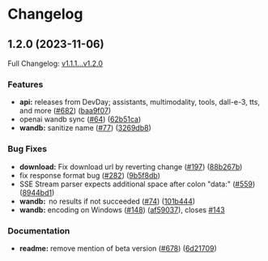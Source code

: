 # Changelog

## 1.2.0 (2023-11-06)

Full Changelog: [v1.1.1...v1.2.0](https://github.com/openai/openai-python/compare/v1.1.1...v1.2.0)

### Features

* **api:** releases from DevDay; assistants, multimodality, tools, dall-e-3, tts, and more ([#682](https://github.com/openai/openai-python/issues/682)) ([baa9f07](https://github.com/openai/openai-python/commit/baa9f07f5b503017ea6dae8f047d3cfc1ee22c37))
* openai wandb sync ([#64](https://github.com/openai/openai-python/issues/64)) ([62b51ca](https://github.com/openai/openai-python/commit/62b51ca067e51854ce77cf9dc7b8a891074b6ac6))
* **wandb:** sanitize name ([#77](https://github.com/openai/openai-python/issues/77)) ([3269db8](https://github.com/openai/openai-python/commit/3269db84943f7ab6ce7c86d67ebf01a7320332d3))


### Bug Fixes

* **download:** Fix download url by reverting change ([#197](https://github.com/openai/openai-python/issues/197)) ([88b267b](https://github.com/openai/openai-python/commit/88b267b922b821d74d7b253f8ce2a56aa3e497ee))
* fix response format bug ([#282](https://github.com/openai/openai-python/issues/282)) ([9b5f8db](https://github.com/openai/openai-python/commit/9b5f8dbd9fda64c997621704283b11bb747778dd))
* SSE Stream parser expects additional space after colon "data:" ([#559](https://github.com/openai/openai-python/issues/559)) ([8944bd1](https://github.com/openai/openai-python/commit/8944bd1609227d42e6283967a4eeb2ae800d6bb6))
* **wandb:**  no results if not succeeded ([#74](https://github.com/openai/openai-python/issues/74)) ([101b444](https://github.com/openai/openai-python/commit/101b444cd0f2ce11123466995ba9007f16933664))
* **wandb:** encoding on Windows ([#148](https://github.com/openai/openai-python/issues/148)) ([af59037](https://github.com/openai/openai-python/commit/af59037ab47478103fa02f02e167d8bab1ef5f7c)), closes [#143](https://github.com/openai/openai-python/issues/143)


### Documentation

* **readme:** remove mention of beta version ([#678](https://github.com/openai/openai-python/issues/678)) ([6d21709](https://github.com/openai/openai-python/commit/6d21709610a97bd7c8575744998d0cc800e89f0c))
